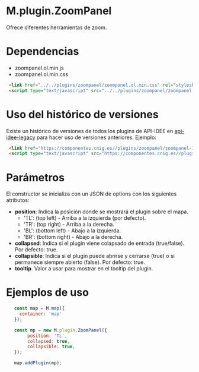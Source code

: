 # M.plugin.ZoomPanel

Ofrece diferentes herramientas de zoom.

# Dependencias

- zoompanel.ol.min.js
- zoompanel.ol.min.css


```html
 <link href="../../plugins/zoompanel/zoompanel.ol.min.css" rel="stylesheet" />
 <script type="text/javascript" src="../../plugins/zoompanel/zoompanel.ol.min.js"></script>
```

# Uso del histórico de versiones

Existe un histórico de versiones de todos los plugins de API-IDEE en [api-idee-legacy](https://github.com/IGN-CNIG/API-IDEE/tree/master/api-idee-legacy/plugins) para hacer uso de versiones anteriores.
Ejemplo:
```html
 <link href="https://componentes.cnig.es//plugins/zoompanel/zoompanel-1.0.0.ol.min.css" rel="stylesheet" />
 <script type="text/javascript" src="https://componentes.cnig.es//plugins/zoompanel/zoompanel-1.0.0.ol.min.js"></script>
```

# Parámetros

El constructor se inicializa con un JSON de options con los siguientes atributos:

- **position**: Indica la posición donde se mostrará el plugin sobre el mapa.
  - 'TL': (top left) - Arriba a la izquierda (por defecto).
  - 'TR': (top right) - Arriba a la derecha.
  - 'BL': (bottom left) - Abajo a la izquierda.
  - 'BR': (bottom right) - Abajo a la derecha.
- **collapsed**: Indica si el plugin viene colapsado de entrada (true/false). Por defecto: true.
- **collapsible**: Indica si el plugin puede abrirse y cerrarse (true) o si permanece siempre abierto (false). Por defecto: true.
- **tooltip**. Valor a usar para mostrar en el tooltip del plugin.

# Ejemplos de uso

```javascript
   const map = M.map({
     container: 'map'
   });

   const mp = new M.plugin.ZoomPanel({
        position: 'TL',
        collapsed: true,
        collapsible: true,
   });

   map.addPlugin(mp);
```
